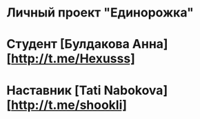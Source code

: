 # Личный проект "Единорожка"

# Студент [Булдакова Анна] [http://t.me/Hexusss]
# Наставник [Tati Nabokova] [http://t.me/shookli]